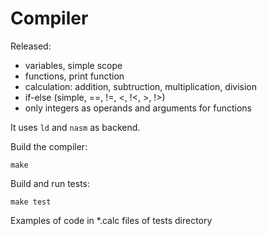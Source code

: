 # Compiler

Released:
- variables, simple scope
- functions, print function
- calculation: addition, subtruction, multiplication, division
- if-else (simple, ==, !=, <, !<, >, !>) 
- only integers as operands and arguments for functions

It uses `ld` and `nasm` as backend.

Build the compiler:
```
make
```

Build and run tests:

```
make test
```

Examples of code in \*.calc files of tests directory
